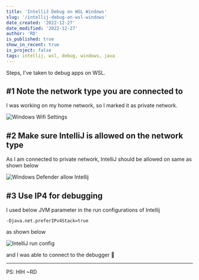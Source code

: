 ```yaml
---
title: 'IntelliJ Debug on WSL Windows'
slug: '/intellij-debug-on-wsl-windows'
date_created: '2022-12-27'
date_modified: '2022-12-27'
author: 'RD'
is_published: true
show_in_recent: true
is_project: false
tags: intellij, wsl, debug, windows, java
---
```


Steps, I've taken to debug apps on WSL.  

## #1 Note the network type you are connected to
I was working on my home network, so I marked it as private network.  

![Windows Wifi Settings](/images/wifi-network-type.png)  

## #2 Make sure IntelliJ is allowed on the network type  

As I am connected to private network, IntelliJ should be allowed on same as shown below  

![Windows Defender allow Intellij](/images/windows-defender-intellij-allow.png)


## #3 Use IP4 for debugging
I used below JVM parameter in the run configurations of Intellij  

```
-Djava.net.preferIPv4Stack=true
```

as shown below  

![IntelliJ run config](/images/intellij-run-config-java-ip4.png)

and I was able to connect to the debugger 🤘  

---

PS: HIH
~RD